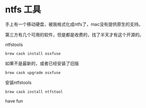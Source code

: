 # ntfs 工具

手上有一个移动硬盘，被我格式化成ntfs了，mac没有提供原生的支持。

第三方有几个可用的软件，但是都是收费的，找了半天才有这个开源的。

ntfstools

```shell
brew cask install osxfuse
```

如果不是最新的，或者已经安装了旧版

```shell
brew cask upgrade osxfuse
```

安装ntfstools

```shell
brew cask install ntfstool
```

have fun